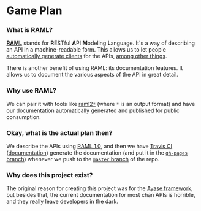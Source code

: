 # Game Plan

### What is RAML?

[**RAML**](https://raml.org/) stands for **R**ESTful **A**PI **M**odeling **L**anguage. It's a way of describing an API in a machine-readable form. This allows us to let people [automatically generate clients](https://github.com/mulesoft/raml-client-generator) for the APIs, [among other things](https://raml.org/projects/projects).

There is another benefit of using RAML: its documentation features. It allows us to document the various aspects of the API in great detail.

### Why use RAML?

We can pair it with tools like [raml2`*`](https://github.com/raml2html/raml2obj) (where `*` is an output format) and have our documentation automatically generated and published for public consumption.

### Okay, what is the actual plan then?

We describe the APIs using [RAML 1.0](https://github.com/raml-org/raml-spec/blob/master/versions/raml-10/raml-10.md), and then we have [Travis CI](https://travis-ci.org/) ([documentation](https://docs.travis-ci.com/)) generate the documentation (and put it in the [`gh-pages` branch](https://github.com/r3c0d3x/chan-apis/tree/gh-pages)) whenever we push to the [`master` branch](https://github.com/r3c0d3x/chan-apis/tree/master) of the repo.

### Why does this project exist?

The original reason for creating this project was for the [Ayase framework](https://github.com/r3c0d3x/ayase), but besides that, the current documentation for most chan APIs is horrible, and they really leave developers in the dark.
